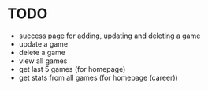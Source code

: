 # TODO
- success page for adding, updating and deleting a game
- update a game
- delete a game
- view all games
- get last 5 games (for homepage)
- get stats from all games (for homepage (career))